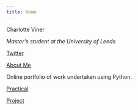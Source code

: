 ```yaml
---
title: Home
---
```


Charlotte Viner

*Master's student at the University of Leeds*

<a href="https://twitter.com/charlotteviner" target ="_blank" text-align:center>Twitter</a>

[About Me](https://charlotteviner.github.io/aboutme.html)

Online portfolio of work undertaken using Python.

[Practical](https://charlotteviner.github.io/practical.html)

[Project](https://charlotteviner.github.io/index2.html)
